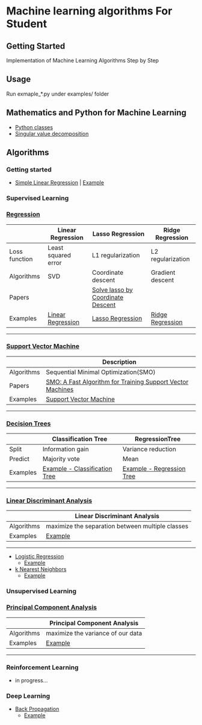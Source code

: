 # Machine learning algorithms For Student

## Getting Started
Implementation of Machine Learning Algorithms Step by Step

## Usage
Run exmaple_*.py under examples/ folder

## Mathematics and Python for Machine Learning
* [Python classes](./ml_math/python_class.py)
* [Singular value decomposition](./ml_math/singular_value_decomposition.py)
## Algorithms
### Getting started
* [Simple Linear Regression](./ml_student/simple_linear_regression/simple_linear_regression.py) | [Example](./examples/example_SimpleLinearRegression.py)

### Supervised Learning
### [Regression](./ml_student/regression/regression.py)

| | Linear Regression | Lasso Regression | Ridge Regression |
| --- | --- | --- | --- |
| Loss function | Least squared error | L1 regularization| L2 regularization |
| Algorithms | SVD | Coordinate descent | Gradient descent |
| Papers | | [Solve lasso by Coordinate Descent](https://core.ac.uk/download/pdf/6287975.pdf) | |
| Examples | [ Linear Regression](./examples/example_LinearRegression.py) | [Lasso Regression](./examples/example_LassoRegression.py)| [Ridge Regression](./examples/example_RidgeRegression.py) |

---

### [Support Vector Machine](./ml_student/support_vector_machine/support_vector_machine.py)

| | Description |
| --- | --- |
| Algorithms | Sequential Minimal Optimization(SMO) |
| Papers | [SMO: A Fast Algorithm for Training Support Vector Machines](https://pdfs.semanticscholar.org/59ee/e096b49d66f39891eb88a6c84cc89acba12d.pdf) |
| Examples | [Support Vector Machine](./examples/example_svm.py) |

---

### [Decision Trees](./ml_student/decision_tree/decision_tree.py)

| | Classification Tree | RegressionTree |
| --- | --- | --- |
| Split | Information gain | Variance reduction |
| Predict | Majority vote | Mean |
| Examples | [Example - Classification Tree](./examples/example_ClassificationTree.py) | [Example - Regression Tree](./examples/example_RegressionTree.py) |

---

### [Linear Discriminant Analysis](./ml_student/linear_discriminant_analysis/linear_discriminant_analysis.py)
 
| | Linear Discriminant Analysis |
| -- | --- |
| Algorithms | maximize the separation between multiple classes |
| Examples | [Example](./examples/example_PCA_LDA.py) |

---

* [Logistic Regression](./ml_student/logistic_regression/logistic_regression.py)
  * [Example](./examples/example_logit.py)
* [k Nearest Neighbors](./ml_student/k_nearest_neighbors/k_nearest_neighbors.py)
  * [Example](./examples/example_knn.py)

### Unsupervised Learning
### [Principal Component Analysis](./ml_student/principal_component_analysis/principal_component_analysis.py)

| | Principal Component Analysis |
| -- | --- |
| Algorithms | maximize the variance of our data |
| Examples | [Example](./examples/example_PCA_LDA.py) |

---

### Reinforcement Learning
* in progress...

### Deep Learning
* [Back Propagation](./ml_student/back_propagation/back_propagation.py)
  * [Example](./examples/example_bp.py)